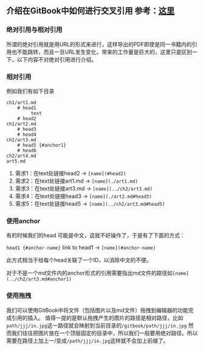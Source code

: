 ## 介绍在GitBook中如何进行交叉引用 参考：[这里](https://seadude.gitbooks.io/learn-gitbook/content/)

### 绝对引用与相对引用
所谓的绝对引用就是用URL的形式来进行，这样导出的PDF即使是同一书籍内的引用也不能跳转，而且一旦URL发生变化，带来的工作量是巨大的，这里只是区别一下，以下内容不对绝对引用进行介绍。

### 相对引用
例如我们有如下目录

``` 
ch1/art1.md
    # head1 
         text
    # head2
ch1/art2.md
    # head3
    # head4
ch2/art3.md
    # head5 {#anchor1}
    # head6
ch2/art4.md
art5.md
```

1. 需求1：在text处链接head2 -> `[name](#head2)`
2. 需求2：在text处链接art1.md -> `[name](./art1.md)`
3. 需求3：在text处链接art3.md -> `[name](../ch2/art3.md)`
4. 需求4：在text处链接head3 -> `[name](./art2.md#head3)`
5. 需求5：在text处链接head5 -> `[name](../ch2/art3.md#head5)`

### 使用anchor

有的时候我们的head 可能是中文，这就不好操作了，于是有了下面的方式：

`head1 {#anchor-name}` link to head1 -> `[name](#anchor-name)`

此方式相当于给每个head关联了一个ID，以消除中文的不便。


对于不是一个md文件内的anchor形式的引用需要指出md文件的路径如`[name](../ch2/art3.md#anchor1)`

### 使用拖拽
我们可以使用GitBook中将文件（包括图片以及md文件）拖拽到编辑器的功能完成引用的插入。
值得一提的是默认拖拽产生的图片的路径是相对路径，比如`path/jjj/in.jpg`这一路径就会映射到当前目录的`/gitbook/path/jjj/in.jpg`
然而我们往往把图片放在一个顶层固定的目录中，所以我们一般要用绝对路径。所以需要在路径上加上一/变成`/path/jjj/in.jpg`这样就不会加上前缀了。



